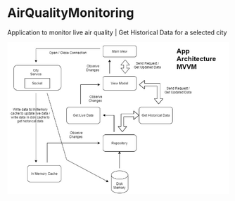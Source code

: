 # AirQualityMonitoring
Application to monitor live air quality | Get Historical Data for a selected city

![](image/AppArchitecture.jpg)
